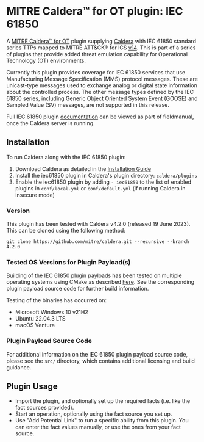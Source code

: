# MITRE Caldera™ for OT plugin: IEC 61850

A [MITRE Caldera™ for OT](https://github.com/mitre/caldera-ot) plugin supplying [Caldera](https://github.com/mitre/caldera) with IEC 61850 standard series TTPs mapped to MITRE ATT&CK® for ICS [v14](https://attack.mitre.org/resources/updates/updates-october-2023/). This is part of a series of plugins that provide added threat emulation capability for Operational Technology (OT) environments. 

Currently this plugin provides coverage for IEC 61850 services that use Manufacturing Message Specification (MMS) protocol messages. These are unicast-type messages used to exchange analog or digital state information about the controlled process. The other message types defined by the IEC 61850 series, including Generic Object Oriented System Event (GOOSE) and Sampled Value (SV) messages, are not supported in this release.

Full IEC 61850 plugin [documentation](docs/iec61850.md) can be viewed as part of fieldmanual, once the Caldera server is running. 

## Installation

To run Caldera along with the IEC 61850 plugin:
1. Download Caldera as detailed in the [Installation Guide](https://github.com/mitre/caldera)
2. Install the iec61850 plugin in Caldera's plugin directory: `caldera/plugins`
3. Enable the iec61850 plugin by adding `- iec61850` to the list of enabled plugins in `conf/local.yml` or `conf/default.yml` (if running Caldera in insecure mode)

### Version
This plugin has been tested with Caldera v4.2.0 (released 19 June 2023). This can be cloned using the following method:
```
git clone https://github.com/mitre/caldera.git --recursive --branch 4.2.0
```

### Tested OS Versions for Plugin Payload(s)

Building of the IEC 61850 plugin payloads has been tested on multiple operating systems using CMake as described [here](src/README.md#reproducing-builds). See the corresponding plugin payload source code for further build information.

Testing of the binaries has occurred on:
* Microsoft Windows 10 v21H2
* Ubuntu 22.04.3 LTS
* macOS Ventura

### Plugin Payload Source Code
For additional information on the IEC 61850 plugin payload source code, please see the `src/` directory, which contains additional licensing and build guidance.

## Plugin Usage
 - Import the plugin, and optionally set up the required facts (i.e. like the fact sources provided). 
 - Start an operation, optionally using the fact source you set up. 
 - Use "Add Potential Link" to run a specific ability from this plugin. You can enter the fact values manually, or use the ones from your fact source. 
